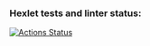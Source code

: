 ### Hexlet tests and linter status:
[![Actions Status](https://github.com/Neon1ine/java-project-71/actions/workflows/hexlet-check.yml/badge.svg)](https://github.com/Neon1ine/java-project-71/actions)